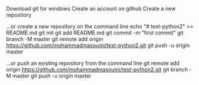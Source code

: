 Download git for windows
Create an account on github
Create a new repository

…or create a new repository on the command line
echo "# test-python2" >> README.md
git init
git add README.md
git commit -m "first commit"
git branch -M master
git remote add origin https://github.com/mohammadmasoumi/test-python2.git
git push -u origin master

…or push an existing repository from the command line
git remote add origin https://github.com/mohammadmasoumi/test-python2.git
git branch -M master
git push -u origin master